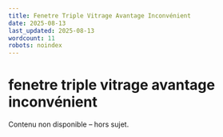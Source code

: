 ```yaml
---
title: Fenetre Triple Vitrage Avantage Inconvénient
date: 2025-08-13
last_updated: 2025-08-13
wordcount: 11
robots: noindex
---
```


# fenetre triple vitrage avantage inconvénient

Contenu non disponible – hors sujet.